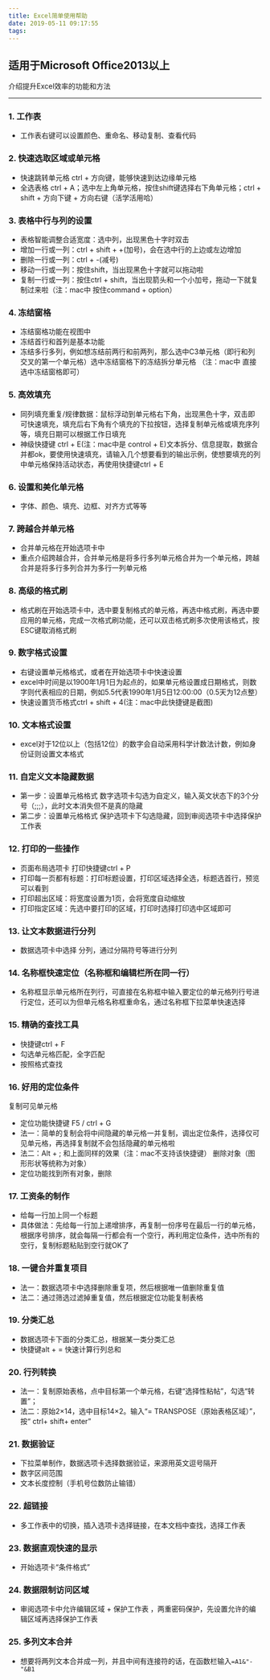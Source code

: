 ```yaml
---
title: Excel简单使用帮助
date: 2019-05-11 09:17:55
tags:
---
```


## 适用于Microsoft Office2013以上

介绍提升Excel效率的功能和方法

---

<!--more-->

### 1. 工作表
- 工作表右键可以设置颜色、重命名、移动复制、查看代码
### 2. 快速选取区域或单元格
- 快速跳转单元格 ctrl + 方向键，能够快速到达边缘单元格
- 全选表格 ctrl + A；选中左上角单元格，按住shift键选择右下角单元格；ctrl + shift + 方向下键 + 方向右键（活学活用哈）
### 3. 表格中行与列的设置
- 表格智能调整合适宽度：选中列，出现黑色十字时双击
- 增加一行或一列：ctrl + shift + +(加号)，会在选中行的上边或左边增加
- 删除一行或一列：ctrl + -(减号)
- 移动一行或一列：按住shift，当出现黑色十字就可以拖动啦
- 复制一行或一列：按住ctrl + shift，当出现箭头和一个小加号，拖动一下就复制过来啦（注：mac中 按住command + option）
### 4. 冻结窗格
- 冻结窗格功能在视图中
- 冻结首行和首列是基本功能
- 冻结多行多列，例如想冻结前两行和前两列，那么选中C3单元格（即行和列交叉的第一个单元格）选中冻结窗格下的冻结拆分单元格 （注：mac中 直接选中冻结窗格即可）
### 5. 高效填充
- 同列填充重复/规律数据：鼠标浮动到单元格右下角，出现黑色十字，双击即可快速填充，填充后右下角有个填充的下拉按钮，选择复制单元格或填充序列等，填充日期可以根据工作日填充
- 神级快捷键 ctrl + E(注：mac中是 control + E)文本拆分、信息提取，数据合并都ok，要使用快速填充，请输入几个想要看到的输出示例，使想要填充的列中单元格保持活动状态，再使用快捷键ctrl + E
### 6. 设置和美化单元格
- 字体、颜色、填充、边框、对齐方式等等
### 7. 跨越合并单元格
- 合并单元格在开始选项卡中
- 重点介绍跨越合并，合并单元格是将多行多列单元格合并为一个单元格，跨越合并是将多行多列合并为多行一列单元格
### 8. 高级的格式刷
- 格式刷在开始选项卡中，选中要复制格式的单元格，再选中格式刷，再选中要应用的单元格，完成一次格式刷功能，还可以双击格式刷多次使用该格式，按ESC键取消格式刷
### 9. 数字格式设置
- 右键设置单元格格式，或者在开始选项卡中快速设置
- excel中时间是以1900年1月1日为起点的，如果单元格设置成日期格式，则数字则代表相应的日期，例如5.5代表1990年1月5日12:00:00（0.5天为12点整）
- 快速设置货币格式ctrl + shift + 4(注：mac中此快捷键是截图)
### 10. 文本格式设置
- excel对于12位以上（包括12位）的数字会自动采用科学计数法计数，例如身份证则设置文本格式
### 11. 自定义文本隐藏数据
- 第一步：设置单元格格式 数字选项卡勾选为自定义，输入英文状态下的3个分号（;;;），此时文本消失但不是真的隐藏
- 第二步：设置单元格格式 保护选项卡下勾选隐藏，回到审阅选项卡中选择保护工作表
### 12. 打印的一些操作
- 页面布局选项卡 打印快捷键ctrl + P
- 打印每一页都有标题：打印标题设置，打印区域选择全选，标题选首行，预览可以看到
- 打印超出区域：将宽度设置为1页，会将宽度自动缩放
- 打印指定区域：先选中要打印的区域，打印时选择打印选中区域即可
### 13. 让文本数据进行分列
- 数据选项卡中选择 分列，通过分隔符号等进行分列
### 14. 名称框快速定位（名称框和编辑栏所在同一行）
- 名称框显示单元格所在列行，可直接在名称框中输入要定位的单元格列行号进行定位，还可以为但单元格名称框重命名，通过名称框下拉菜单快速选择
### 15. 精确的查找工具
- 快捷键ctrl + F
- 勾选单元格匹配，全字匹配
- 按照格式查找
### 16. 好用的定位条件
复制可见单元格
- 定位功能快捷键 F5 / ctrl + G
- 法一：简单的复制会将中间隐藏的单元格一并复制，调出定位条件，选择仅可见单元格，再选择复制就不会包括隐藏的单元格啦
- 法二：Alt + ; 和上面同样的效果（注：mac不支持该快捷键）
删除对象（图形形状等统称为对象）
- 定位功能找到所有对象，删除
### 17. 工资条的制作
- 给每一行加上同一个标题
- 具体做法：先给每一行加上递增排序，再复制一份序号在最后一行的单元格，根据序号排序，就会每隔一行都会有一个空行，再利用定位条件，选中所有的空行，复制标题粘贴到空行就OK了
### 18. 一键合并重复项目
- 法一：数据选项卡中选择删除重复项，然后根据唯一值删除重复值
- 法二：通过筛选过滤掉重复值，然后根据定位功能复制表格
### 19. 分类汇总
- 数据选项卡下面的分类汇总，根据某一类分类汇总 
- 快捷键alt + = 快速计算行列总和
### 20. 行列转换
- 法一：复制原始表格，点中目标第一个单元格，右键“选择性粘帖”，勾选“转置”；
- 法二：原始2×14，选中目标14×2。输入“= TRANSPOSE（原始表格区域）”，按“ ctrl+ shift+ enter”
### 21. 数据验证
- 下拉菜单制作，数据选项卡选择数据验证，来源用英文逗号隔开
- 数字区间范围
- 文本长度控制（手机号位数防止输错）
### 22. 超链接
- 多工作表中的切换，插入选项卡选择链接，在本文档中查找，选择工作表
### 23. 数据直观快速的显示
- 开始选项卡“条件格式”
### 24. 数据限制访问区域
- 审阅选项卡中允许编辑区域 + 保护工作表 ，两重密码保护，先设置允许的编辑区域再选择保护工作表

### 25. 多列文本合并
- 想要将两列文本合并成一列，并且中间有连接符的话，在函数栏输入` =A1&"-"&B1 `